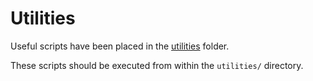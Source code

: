 # Utilities

Useful scripts have been placed in the [utilities](https://github.com/h365chen/cicd-as-autograder/tree/main/utilities) folder.

These scripts should be executed from within the `utilities/` directory.
